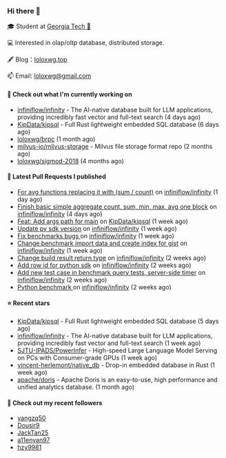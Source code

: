 ### Hi there 👋


 
🎓 Student at [Georgia Tech 🐝](https://www.gatech.edu/)

💻 Interested in olap/oltp database, distributed storage.

🖋 Blog：[loloxwg.top](https://loloxwg.top)



📫 Email: [loloxwg@gmail.com](mailto:loloxwg@gmail.com)



#### 👷 Check out what I'm currently working on

- [infiniflow/infinity](https://github.com/infiniflow/infinity) - The AI-native database built for LLM applications, providing incredibly fast vector and full-text search  (4 days ago)
- [KipData/kipsql](https://github.com/KipData/kipsql) - Full Rust lightweight embedded SQL database (6 days ago)
- [loloxwg/brpc](https://github.com/loloxwg/brpc) (1 month ago)
- [milvus-io/milvus-storage](https://github.com/milvus-io/milvus-storage) - Milvus file storage format repo (2 months ago)
- [loloxwg/sigmod-2018](https://github.com/loloxwg/sigmod-2018) (4 months ago)

#### 🔨 Latest Pull Requests I published

- [For avg functions replacing it with (sum / count)](https://github.com/infiniflow/infinity/pull/399) on [infiniflow/infinity](https://github.com/infiniflow/infinity) (1 day ago)
- [Finish basic simple aggregate count, sum, min, max, avg one block](https://github.com/infiniflow/infinity/pull/381) on [infiniflow/infinity](https://github.com/infiniflow/infinity) (4 days ago)
- [Feat: Add args path for main](https://github.com/KipData/kipsql/pull/115) on [KipData/kipsql](https://github.com/KipData/kipsql) (1 week ago)
- [Update py sdk version](https://github.com/infiniflow/infinity/pull/336) on [infiniflow/infinity](https://github.com/infiniflow/infinity) (1 week ago)
- [Fix benchmarks bugs ](https://github.com/infiniflow/infinity/pull/324) on [infiniflow/infinity](https://github.com/infiniflow/infinity) (1 week ago)
- [Change benchmark import data and create index for gist](https://github.com/infiniflow/infinity/pull/321) on [infiniflow/infinity](https://github.com/infiniflow/infinity) (1 week ago)
- [Change build result return type](https://github.com/infiniflow/infinity/pull/311) on [infiniflow/infinity](https://github.com/infiniflow/infinity) (2 weeks ago)
- [Add row id for python sdk](https://github.com/infiniflow/infinity/pull/300) on [infiniflow/infinity](https://github.com/infiniflow/infinity) (2 weeks ago)
- [Add new test case in benchmark query tests, server-side timer](https://github.com/infiniflow/infinity/pull/291) on [infiniflow/infinity](https://github.com/infiniflow/infinity) (2 weeks ago)
- [Python benchmark ](https://github.com/infiniflow/infinity/pull/283) on [infiniflow/infinity](https://github.com/infiniflow/infinity) (2 weeks ago)

#### ⭐ Recent stars

- [KipData/kipsql](https://github.com/KipData/kipsql) - Full Rust lightweight embedded SQL database (5 days ago)
- [infiniflow/infinity](https://github.com/infiniflow/infinity) - The AI-native database built for LLM applications, providing incredibly fast vector and full-text search  (1 week ago)
- [SJTU-IPADS/PowerInfer](https://github.com/SJTU-IPADS/PowerInfer) - High-speed Large Language Model Serving on PCs with Consumer-grade GPUs (1 week ago)
- [vincent-herlemont/native_db](https://github.com/vincent-herlemont/native_db) - Drop-in embedded database in Rust (1 week ago)
- [apache/doris](https://github.com/apache/doris) - Apache Doris is an easy-to-use, high performance and unified analytics database. (1 month ago)

#### 👯 Check out my recent followers

- [yangzq50](https://github.com/yangzq50)
- [Dousir9](https://github.com/Dousir9)
- [JackTan25](https://github.com/JackTan25)
- [a11enyan97](https://github.com/a11enyan97)
- [hzy9981](https://github.com/hzy9981)

